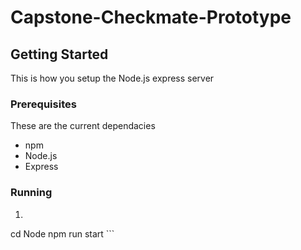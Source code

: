 # Capstone-Checkmate-Prototype

<!-- GETTING STARTED -->
## Getting Started

This is how you setup the Node.js express server

### Prerequisites

These are the current dependacies

* npm
* Node.js
* Express

### Running

1. ```sh
  cd Node
  npm run start
    ```
